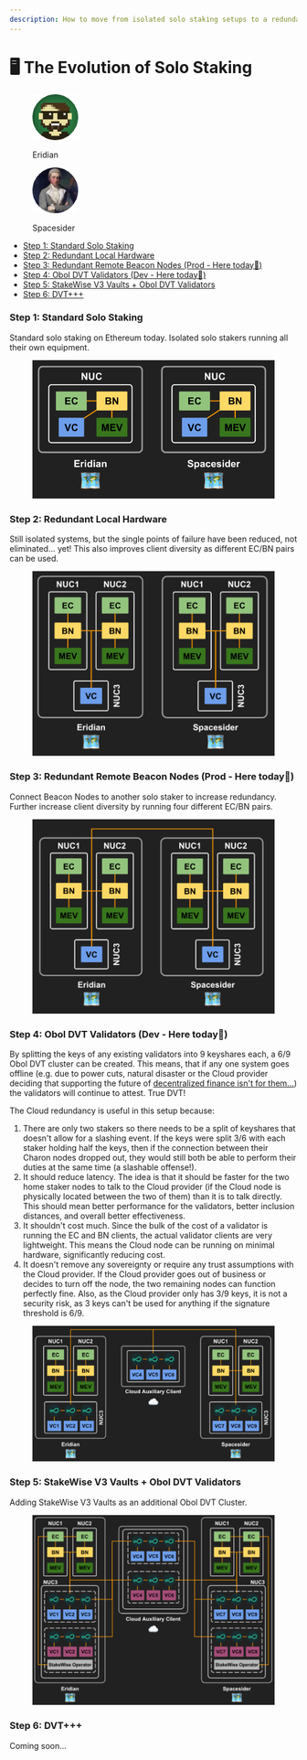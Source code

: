 ```yaml
---
description: How to move from isolated solo staking setups to a redundant DVT system.
---
```


# 🖥 The Evolution of Solo Staking

<div>

<figure><img src="https://raw.githubusercontent.com/DVStakers/docs/main/.gitbook/assets/Eridian.png" alt=""><figcaption><p>Eridian</p></figcaption></figure>

 

<figure><img src=".gitbook/assets/Spacesider.png" alt=""><figcaption><p>Spacesider</p></figcaption></figure>

</div>

* [Step 1: Standard Solo Staking](the-evolution-of-solo-staking.md#step-1-standard-solo-staking)
* [Step 2: Redundant Local Hardware](the-evolution-of-solo-staking.md#step-2-redundant-local-hardware)
* [Step 3: Redundant Remote Beacon Nodes (Prod - Here today📍)](the-evolution-of-solo-staking.md#step-3-redundant-remote-beacon-nodes-prod-here-today)
* [Step 4: Obol DVT Validators (Dev - Here today📍)](the-evolution-of-solo-staking.md#step-4-obol-dvt-validators-dev-here-today)
* [Step 5: StakeWise V3 Vaults + Obol DVT Validators](the-evolution-of-solo-staking.md#step-5-stakewise-v3-vaults-+-obol-dvt-validators)
* [Step 6: DVT+++](the-evolution-of-solo-staking.md#step-6-dvt+++)

### Step 1: Standard Solo Staking

Standard solo staking on Ethereum today. Isolated solo stakers running all their own equipment.

<figure><img src=".gitbook/assets/image (2).png" alt=""><figcaption></figcaption></figure>

### Step 2: Redundant Local Hardware

Still isolated systems, but the single points of failure have been reduced, not eliminated... yet! This also improves client diversity as different EC/BN pairs can be used.

<figure><img src=".gitbook/assets/image (3) (1).png" alt=""><figcaption></figcaption></figure>

### Step 3: Redundant Remote Beacon Nodes (Prod - Here today📍)

Connect Beacon Nodes to another solo staker to increase redundancy. Further increase client diversity by running four different EC/BN pairs.

<figure><img src=".gitbook/assets/image (1).png" alt=""><figcaption></figcaption></figure>

### Step 4: Obol DVT Validators (Dev - Here today📍)

By splitting the keys of any existing validators into 9 keyshares each, a 6/9 Obol DVT cluster can be created. This means, that if any one system goes offline (e.g. due to power cuts, natural disaster or the Cloud provider deciding that supporting the future of [decentralized finance isn't for them...](https://www.coindesk.com/business/2022/08/26/ethereum-could-get-kicked-off-cloud-host-that-powers-10-of-crypto-network/)) the validators will continue to attest. True DVT!

The Cloud redundancy is useful in this setup because:

1. There are only two stakers so there needs to be a split of keyshares that doesn't allow for a slashing event. If the keys were split 3/6 with each staker holding half the keys, then if the connection between their Charon nodes dropped out, they would still both be able to perform their duties at the same time (a slashable offense!).
2. It should reduce latency. The idea is that it should be faster for the two home staker nodes to talk to the Cloud provider (if the Cloud node is physically located between the two of them) than it is to talk directly. This should mean better performance for the validators, better inclusion distances, and overall better effectiveness.
3. It shouldn't cost much. Since the bulk of the cost of a validator is running the EC and BN clients, the actual validator clients are very lightweight. This means the Cloud node can be running on minimal hardware, significantly reducing cost.
4. It doesn't remove any sovereignty or require any trust assumptions with the Cloud provider. If the Cloud provider goes out of business or decides to turn off the node, the two remaining nodes can function perfectly fine. Also, as the Cloud provider only has 3/9 keys, it is not a security risk, as 3 keys can't be used for anything if the signature threshold is 6/9.

<figure><img src=".gitbook/assets/image (8).png" alt=""><figcaption></figcaption></figure>

### Step 5: StakeWise V3 Vaults + Obol DVT Validators

Adding StakeWise V3 Vaults as an additional Obol DVT Cluster.

<figure><img src=".gitbook/assets/image (3).png" alt=""><figcaption></figcaption></figure>

### Step 6: DVT+++

Coming soon...

